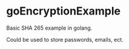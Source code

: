 # goEncryptionExample
Basic SHA 265 example in golang.

Could be used to store passwords, emails, ect.
